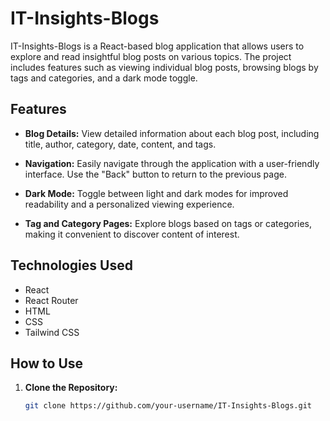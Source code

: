 # IT-Insights-Blogs

IT-Insights-Blogs is a React-based blog application that allows users to explore and read insightful blog posts on various topics. The project includes features such as viewing individual blog posts, browsing blogs by tags and categories, and a dark mode toggle.

## Features

- **Blog Details:** View detailed information about each blog post, including title, author, category, date, content, and tags.

- **Navigation:** Easily navigate through the application with a user-friendly interface. Use the "Back" button to return to the previous page.

- **Dark Mode:** Toggle between light and dark modes for improved readability and a personalized viewing experience.

- **Tag and Category Pages:** Explore blogs based on tags or categories, making it convenient to discover content of interest.

## Technologies Used

- React
- React Router
- HTML
- CSS
- Tailwind CSS

## How to Use

1. **Clone the Repository:**
   ```bash
   git clone https://github.com/your-username/IT-Insights-Blogs.git

